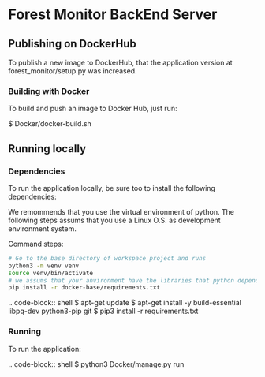 # Forest Monitor BackEnd Server

## Publishing on DockerHub

To publish a new image to DockerHub, that the application version at forest_monitor/setup.py was increased.

### Building with Docker

To build and push an image to Docker Hub, just run:

$ Docker/docker-build.sh

## Running locally

### Dependencies

To run the application locally, be sure too to install the following dependencies:

We remommends that you use the virtual environment of python. The following steps assums that you use a Linux O.S. as development environment system.

Command steps:
```sh
# Go to the base directory of workspace project and runs
python3 -m venv venv
source venv/bin/activate
# we assums that your anvironment have the libraries that python dependencies need.
pip install -r docker-base/requirements.txt
```


.. code-block:: shell
$ apt-get update 
$ apt-get install -y build-essential libpq-dev python3-pip git
$ pip3 install -r requirements.txt

### Running

To run the application:

.. code-block:: shell
$ python3 Docker/manage.py run

